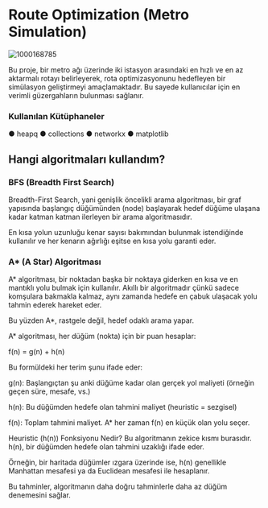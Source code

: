 # Route Optimization (Metro Simulation)

![1000168785](https://github.com/user-attachments/assets/cbb5a56c-e267-4446-b798-97e2bafb0846)

Bu proje, bir metro ağı üzerinde iki istasyon arasındaki en hızlı ve en az aktarmalı rotayı belirleyerek, rota optimizasyonunu hedefleyen bir simülasyon geliştirmeyi amaçlamaktadır. Bu sayede kullanıcılar için en verimli güzergahların bulunması sağlanır.

### Kullanılan Kütüphaneler
● heapq
● collections
● networkx
● matplotlib


## Hangi algoritmaları kullandım?

### BFS (Breadth First Search)

Breadth-First Search, yani genişlik öncelikli arama algoritması, bir graf yapısında başlangıç düğümünden (node) başlayarak hedef düğüme ulaşana kadar katman katman ilerleyen bir arama algoritmasıdır.

En kısa yolun uzunluğu kenar sayısı bakımından bulunmak istendiğinde kullanılır ve her kenarın ağırlığı eşitse en kısa yolu garanti eder.

### A* (A Star) Algoritması

A* algoritması, bir noktadan başka bir noktaya giderken en kısa ve en mantıklı yolu bulmak için kullanılır. Akıllı bir algoritmadır çünkü sadece komşulara bakmakla kalmaz, aynı zamanda hedefe en çabuk ulaşacak yolu tahmin ederek hareket eder.

Bu yüzden A*, rastgele değil, hedef odaklı arama yapar.

A* algoritması, her düğüm (nokta) için bir puan hesaplar:

f(n) = g(n) + h(n)

Bu formüldeki her terim şunu ifade eder:

g(n): Başlangıçtan şu anki düğüme kadar olan gerçek yol maliyeti (örneğin geçen süre, mesafe, vs.)

h(n): Bu düğümden hedefe olan tahmini maliyet (heuristic = sezgisel)

f(n): Toplam tahmini maliyet. A* her zaman f(n) en küçük olan yolu seçer.

Heuristic (h(n)) Fonksiyonu Nedir?
Bu algoritmanın zekice kısmı burasıdır. h(n), bir düğümden hedefe olan tahmini uzaklığı ifade eder.

Örneğin, bir haritada düğümler ızgara üzerinde ise, h(n) genellikle Manhattan mesafesi ya da Euclidean mesafesi ile hesaplanır.

Bu tahminler, algoritmanın daha doğru tahminlerle daha az düğüm denemesini sağlar.
